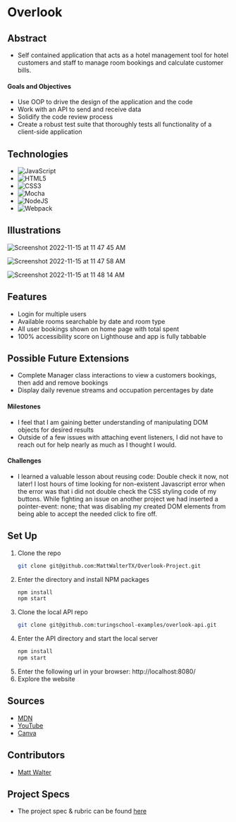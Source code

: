 # Overlook

## Abstract
- Self contained application that acts as a hotel management tool for hotel customers and staff to manage room bookings and calculate customer bills.

#### Goals and Objectives

- Use OOP to drive the design of the application and the code
- Work with an API to send and receive data
- Solidify the code review process
- Create a robust test suite that thoroughly tests all functionality of a client-side application

## Technologies
- ![JavaScript](https://img.shields.io/badge/javascript-%23323330.svg?style=for-the-badge&logo=javascript&logoColor=%23F7DF1E)
- ![HTML5](https://img.shields.io/badge/html5-%23E34F26.svg?style=for-the-badge&logo=html5&logoColor=white)
- ![CSS3](https://img.shields.io/badge/css3-%231572B6.svg?style=for-the-badge&logo=css3&logoColor=white)
- ![Mocha](https://img.shields.io/badge/-mocha-%238D6748?style=for-the-badge&logo=mocha&logoColor=white)
- ![NodeJS](https://img.shields.io/badge/node.js-6DA55F?style=for-the-badge&logo=node.js&logoColor=white)
- ![Webpack](https://img.shields.io/badge/webpack-%238DD6F9.svg?style=for-the-badge&logo=webpack&logoColor=black)

## Illustrations
![Screenshot 2022-11-15 at 11 47 45 AM](https://user-images.githubusercontent.com/106847513/201992298-8492643f-0ff5-4732-befa-4c1785e33d84.png)

![Screenshot 2022-11-15 at 11 47 58 AM](https://user-images.githubusercontent.com/106847513/201992312-762b78f4-1c85-4a6f-8385-d5ec00ac02e4.png)

![Screenshot 2022-11-15 at 11 48 14 AM](https://user-images.githubusercontent.com/106847513/201992337-e97610d6-ef2e-415b-98c6-16cabfaeb312.png)


## Features
- Login for multiple users
- Available rooms searchable by date and room type
- All user bookings shown on home page with total spent
- 100% accessibility score on Lighthouse and app is fully tabbable

## Possible Future Extensions
- Complete Manager class interactions to view a customers bookings, then add and remove bookings
- Display daily revenue streams and occupation percentages by date

#### Milestones
- I feel that I am gaining better understanding of manipulating DOM objects for desired results
- Outside of a few issues with attaching event listeners, I did not have to reach out for help nearly as much as I thought I would. 

#### Challenges 
- I learned a valuable lesson about reusing code: Double check it now, not later! I lost hours of time looking for non-existent Javascript error when the error was that i did not double check the CSS styling code of my buttons. While fighting an issue on another project we had inserted a pointer-event: none; that was disabling my created DOM elements from being able to accept the needed click to fire off.  

## Set Up
1. Clone the repo
   ```sh
   git clone git@github.com:MattWalterTX/Overlook-Project.git
   ```
2. Enter the directory and install NPM packages
   ```sh
   npm install
   npm start
   ``` 
3. Clone the local API repo 
   ```sh
   git clone git@github.com:turingschool-examples/overlook-api.git
   ```
4. Enter the API directory and start the local server
   ```sh
   npm install
   npm start
   ```
5. Enter the following url in your browser: http://localhost:8080/
6. Explore the website

## Sources
  - [MDN](http://developer.mozilla.org/en-US/)
  - [YouTube](https://www.youtube.com/)
  - [Canva](https://www.canva.com/)

## Contributors
  - [Matt Walter](https://github.com/MattWalterTX)

## Project Specs
  - The project spec & rubric can be found [here](https://frontend.turing.edu/projects/overlook.html)

